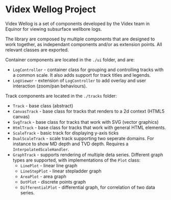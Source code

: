 # Videx Wellog Project

Videx Wellog is a set of components developed by the Videx team in Equinor for viewing subsurface wellbore logs.

The library are composed by multiple components that are designed to work together, as independant components and/or as extension points. All relevant classes are exported.

Container components are located in the `./ui` folder, and are:
* `LogController` - container class for grouping and controlling tracks with a common scale. It also adds support for track titles and legends.
* `LogViewer` - extension of `LogController` to add overlay and user interaction (zoom/pan behaviours).

Track components are located in the `./tracks` folder:
* `Track` - base class (abstract)
* `CanvasTrack` - base class for tracks that renders to a 2d context (HTML5 canvas)
* `SvgTrack` - base class for tracks that work with SVG (vector graphics)
* `HtmlTrack` - base class for tracks that work with general HTML elements.
* `ScaleTrack` - basic track for displaying y-axis ticks
* `DualScaleTrack` - scale track supporting two seperate domains. For instance to show MD depth and TVD depth. Requires a `InterpolatedScaleHandler`.
* `GraphTrack` - supports rendering of multiple deta series. Different graph types are supported, with implementations of the `Plot` class:
  * `LinePlot` - linear line graph
  * `LineStepPlot` - linear stepladder graph
  * `AreaPlot` - area graph
  * `DotPlot` - discrete points graph
  * `DifferentialPlot` - differential graph, for correlation of two data series.
